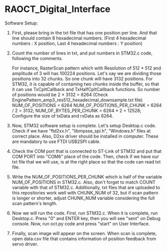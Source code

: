 # RAOCT_Digital_Interface

Software Setup:

1. First, please bring in the txt file that has one position per line. And that line should contain 8 hexadecimal numbers. (First 4 hexadecimal numbers : X position, Last 4 hexadecimal numbers : Y position)
   
2. Count the number of lines in txt, and put numbers in STM32.c code, following the comments.
   
   For instance, RasterScan pattern which with Resolution of 512 * 512 and amplitude of 3 will has 100224 positions.
   Let's say we are dividing those positions into 32 chunks. So one chunk will have 3132 positions. For STM32, it is capable of containing two chunks inside the buffer, so that it can use TxCpltCallback and TxHalfCpltCallback functions. So number of positions would be 2 * 3132 = 6264
   (Check EnginePattern_amp3_res512_hexadecimal_downsample.txt file)
   NUM_OF_POSITIONS = 6264
   NUM_OF_POSITIONS_PER_CHUNK = 6264 / 2 = 3132;
   NUM_OF_BYTES_PER_CHUNK = 6264 * 2 = 12528;
   Configure the size of txData and rxData as 6264.

4. Now, STM32 software setup is complete. Let's setup Desktop.c code.
  Check if we have "ftd2xx.h", "libmpsse_spi.h", "Windows.h" files at correct place. Also, D2xx driver should be installed in computer. These are mandatory to use FTDI USB2SPI cable.

5. Check the COM port that is connected to ST-Link of STM32 and put that COM PORT into "COM6" place of the code.
Then, check if we have our txt file that we will use, is at the right place so that the code can read txt file.

6. Write the NUM_OF_POSITIONS_PER_CHUNK which is half of the variable NUM_OF_POSITIONS in STM32.c. Also, don't forget to match COUNT variable with that of STM32.c. Additionally, txt files that are uploaded to this repositories work well with CHUNK_NUM of 32, but if scan pattern is longer or shorter, adjust CHUNK_NUM variable considering the full scan pattern's length.

7. Now we will run the code. First, run STM32.c. When it is complete, run Desktop.c. Press "0" and ENTER key, then you will see "sent" on Debug console. Now, run oct.py code and press "start" on User Interface.
   
8. Finally, scan image will appear on the screen. When scan is complete, open data.csv file that contains information of position feedback from servo driver.

    
